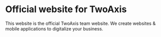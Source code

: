 # Official website for TwoAxis

This website is the official TwoAxis team website. We create websites & mobile applications to digitalize your business.
